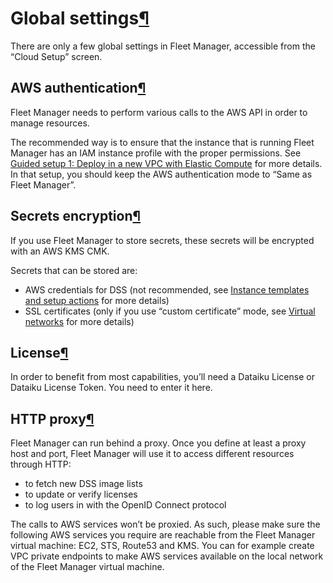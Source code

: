 Global settings[¶](#global-settings "Permalink to this heading")
================================================================


There are only a few global settings in Fleet Manager, accessible from the “Cloud Setup” screen.



AWS authentication[¶](#aws-authentication "Permalink to this heading")
----------------------------------------------------------------------


Fleet Manager needs to perform various calls to the AWS API in order to manage resources.


The recommended way is to ensure that the instance that is running Fleet Manager has an IAM instance profile with the proper permissions. See [Guided setup 1: Deploy in a new VPC with Elastic Compute](guided-setup-new-vpc-elastic-compute.html) for more details. In that setup, you should keep the AWS authentication mode to “Same as Fleet Manager”.




Secrets encryption[¶](#secrets-encryption "Permalink to this heading")
----------------------------------------------------------------------


If you use Fleet Manager to store secrets, these secrets will be encrypted with an AWS KMS CMK.


Secrets that can be stored are:


* AWS credentials for DSS (not recommended, see [Instance templates and setup actions](templates-actions.html) for more details)
* SSL certificates (only if you use “custom certificate” mode, see [Virtual networks](virtual-networks.html) for more details)




License[¶](#license "Permalink to this heading")
------------------------------------------------


In order to benefit from most capabilities, you’ll need a Dataiku License or Dataiku License Token. You need to enter it here.




HTTP proxy[¶](#http-proxy "Permalink to this heading")
------------------------------------------------------


Fleet Manager can run behind a proxy. Once you define at least a proxy host and port, Fleet Manager will use it to access different resources through HTTP:


* to fetch new DSS image lists
* to update or verify licenses
* to log users in with the OpenID Connect protocol


The calls to AWS services won’t be proxied. As such, please make sure the following AWS services you require are reachable from the Fleet Manager virtual machine: EC2, STS, Route53 and KMS.
You can for example create VPC private endpoints to make AWS services available on the local network of the Fleet Manager virtual machine.